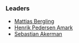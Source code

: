 ### Leaders

* [Mattias Bergling](mailto:mattias.bergling@owasp.org)
* [Henrik Pedersen Amark](mailto:henrik.amark@owasp.org)
* [Sebastian Akerman](mailto:sebastian.akerman@owasp.org)
